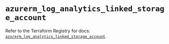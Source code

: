 # `azurerm_log_analytics_linked_storage_account`

Refer to the Terraform Registry for docs: [`azurerm_log_analytics_linked_storage_account`](https://registry.terraform.io/providers/hashicorp/azurerm/4.32.0/docs/resources/log_analytics_linked_storage_account).
